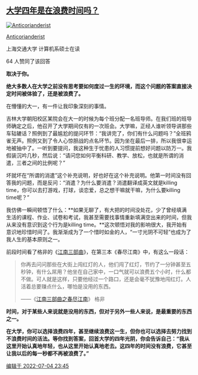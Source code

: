 ## [大学四年是在浪费时间吗？](https://www.zhihu.com/question/496912171/answer/2261116688)

[![Anticorianderist](https://picx.zhimg.com/v2-71457c29d8265d0e1e02e78747b233c7_xs.jpg?source=c8b7c179)](https://www.zhihu.com/people/Goldage_0527)

[Anticorianderist](https://www.zhihu.com/people/Goldage_0527)[](https://www.zhihu.com/question/48510028)

上海交通大学 计算机系硕士在读

64 人赞同了该回答

**取决于你。**

**绝大多数人在大学之前没有思考要如何度过一生的环境，而这个问题的答案直接决定时间被体验了，还是被浪费了。**

在懵懂的大一，有一件让我印象深刻的事情。

吉林大学朝阳校区某院会在大一的时候为每个班分配一名班导师。在我们班的班导师确定之后，他召开了大学期间仅有的一次班会。大学嘛，正经人谁听领导讲那些车轱辘话？照例到了最尴尬的提问环节：“我讲完了，你们有什么问题吗？”全班鸦雀无声。照例又到了令人心惊胆战的点名环节。因为坐在最后一排，所以我很幸运地被抽中了。一听到要提问，我这种生于忧患的人习惯提前想好问题以防万一。我假装沉吟几秒，然后说：“请问您如何平衡科研、教学、放松，也就是所谓的消遣，三者之间的比例呢？”

坏就坏在“所谓的消遣”这个补充说明，好也好在这个补充说明。他第一时间没有回答我的问题，而是反问：“消遣？为什么要消遣？消遣翻译成英文就是killing time，你可以去打游戏，打球，谈恋爱，总之想干嘛就干嘛，为什么要killing time呢？”

我仿佛一瞬间顿悟了什么：**如果无聊了，有大把的时间没处花，少了曾经填满生活的课程、作业、试卷和考试，我甚至需要找事情重新填满空出来的时间，但我从来没有意识到这个行为是killing time。**这次顿悟对我的影响很大，我开始有意识地珍惜时间了。我渐渐成为了一个惜时如金的人，“一寸光阴不可轻”也成为了我人生的基本原则之一。

前段时间看了格非的《[江南三部曲](https://www.zhihu.com/search?q=江南三部曲&search_source=Entity&hybrid_search_source=Entity&hybrid_search_extra={"sourceType"%3A"answer"%2C"sourceId"%3A2261116688})》，在第三本《春尽江南》中，有这么一段话：

> 你再去问问那些在大街上闯红灯的人，他们闯了红灯，节约了一分钟甚至五秒钟，有什么屌用？他坐在自己家中，一口气就可以浪费五个小时，什么都不做。可人就是这样，只要他经过一个路口，还是会毫不犹豫地闯红灯。人活着总要赚点什么，哪怕是没用的东西。
>
> ——《[江南三部曲之春尽江南](https://www.zhihu.com/search?q=江南三部曲之春尽江南&search_source=Entity&hybrid_search_source=Entity&hybrid_search_extra={"sourceType"%3A"answer"%2C"sourceId"%3A2261116688})》 格非

**时间，对于某些人来说就是没用的东西，但对于另外一些人来说，是最重要的东西之一。**

**在大学，你可以选择浪费四年，甚至继续浪费这一生，但你也可以选择去努力找到不浪费时间的活法。等你找到答案，回首大学的四年光阴，你会告诉自己：“我从这里开始认真地年轻，也从这里开始认真地老去。这四年的时间没有浪费，它甚至让我以后的每一秒都不再被浪费了。”**

[编辑于 2022-07-04 23:45](https://www.zhihu.com/question/496912171/answer/2261116688)